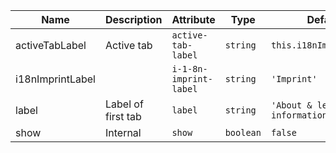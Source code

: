 | Name       | Description                   | Attribute        | Type                                      | Default             |
|------------|-------------------------------|------------------|-------------------------------------------|---------------------|
|activeTabLabel| Active tab | `active-tab-label` | `string` | `this.i18nImprintLabel` |
|i18nImprintLabel|  | `i-1-8n-imprint-label` | `string` | `'Imprint'` |
|label| Label of first tab | `label` | `string` | `'About & legal information'` |
|show| Internal | `show` | `boolean` | `false` |
